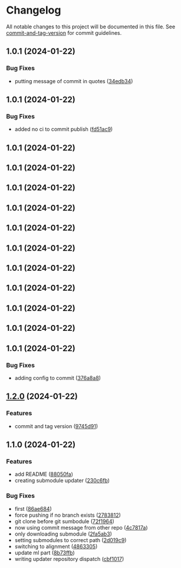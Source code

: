 # Changelog

All notable changes to this project will be documented in this file. See [commit-and-tag-version](https://github.com/absolute-version/commit-and-tag-version) for commit guidelines.

## 1.0.1 (2024-01-22)


### Bug Fixes

* putting message of commit in quotes ([34edb34](https://github.com/DemyCode/minecraft-copilot/commit/34edb344740a9b53d76d090ea476728bbd74ee9d))

## 1.0.1 (2024-01-22)


### Bug Fixes

* added no ci to commit publish ([fd51ac9](https://github.com/DemyCode/minecraft-copilot/commit/fd51ac9897b8619fe5b4c1febea9b637b6476223))

## 1.0.1 (2024-01-22)

## 1.0.1 (2024-01-22)

## 1.0.1 (2024-01-22)

## 1.0.1 (2024-01-22)

## 1.0.1 (2024-01-22)

## 1.0.1 (2024-01-22)

## 1.0.1 (2024-01-22)

## 1.0.1 (2024-01-22)

## 1.0.1 (2024-01-22)

## 1.0.1 (2024-01-22)

## 1.0.1 (2024-01-22)


### Bug Fixes

* adding config to commit ([376a8a8](https://github.com/DemyCode/minecraft-copilot/commit/376a8a8a823f76383a24136d3102814cb0490d29))

## [1.2.0](https://github.com-demycode/DemyCode/minecraft-copilot/compare/v1.1.0...v1.2.0) (2024-01-22)


### Features

* commit and tag version ([9745d91](https://github.com-demycode/DemyCode/minecraft-copilot/commit/9745d919266536d6ff539463417f1d6f9dbfe207))

## 1.1.0 (2024-01-22)


### Features

* add README ([88050fa](https://github.com-demycode/DemyCode/minecraft-copilot/commit/88050fab76622bf30574063700ca5841c448ee70))
* creating submodule updater ([230c6fb](https://github.com-demycode/DemyCode/minecraft-copilot/commit/230c6fb4a13d9adde8cdf8bdeeeba9b8c3279ce1))


### Bug Fixes

* first ([86ae684](https://github.com-demycode/DemyCode/minecraft-copilot/commit/86ae6847f98c75634a956a83aba9d06400c82fd0))
* force pushing if no branch exists ([2783812](https://github.com-demycode/DemyCode/minecraft-copilot/commit/2783812a3c773812c4fe37f095045f9e7eeaad60))
* git clone before git sumbodule ([72f1964](https://github.com-demycode/DemyCode/minecraft-copilot/commit/72f1964015f75101a2a3076b1e50d21a4022219d))
* now using commit message from other repo ([4c7817a](https://github.com-demycode/DemyCode/minecraft-copilot/commit/4c7817aa0a80136787f3c9b6a86099ee891b4803))
* only downloading submodule ([2fa5ab3](https://github.com-demycode/DemyCode/minecraft-copilot/commit/2fa5ab3469c0295410d00804f71a937ca856788c))
* setting submodules to correct path ([2d019c9](https://github.com-demycode/DemyCode/minecraft-copilot/commit/2d019c98132bb48fad22ed9066c2b9d7df4bc545))
* switching to alignment ([4863305](https://github.com-demycode/DemyCode/minecraft-copilot/commit/48633051ec4af34bdfc47de12bad122da387895b))
* update ml part ([8b73ffb](https://github.com-demycode/DemyCode/minecraft-copilot/commit/8b73ffbb3e1efc21b1b21012fb84d28acc3e0102))
* writing updater repository dispatch ([cbf1017](https://github.com-demycode/DemyCode/minecraft-copilot/commit/cbf10170e995b805a531401f31b73e38cdc4b08a))
